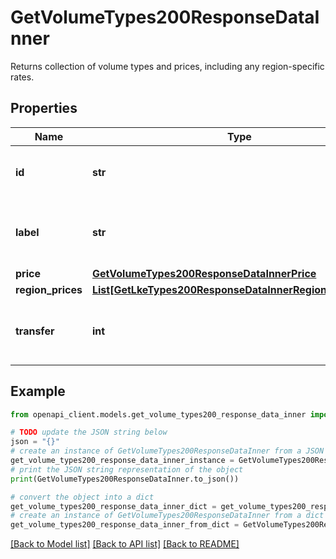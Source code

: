 # GetVolumeTypes200ResponseDataInner

Returns collection of volume types and prices, including any region-specific rates.

## Properties

Name | Type | Description | Notes
------------ | ------------- | ------------- | -------------
**id** | **str** | The ID representing the volume type. | [optional] [readonly] 
**label** | **str** | The volume type label is for display purposes only. | [optional] [readonly] 
**price** | [**GetVolumeTypes200ResponseDataInnerPrice**](GetVolumeTypes200ResponseDataInnerPrice.md) |  | [optional] 
**region_prices** | [**List[GetLkeTypes200ResponseDataInnerRegionPricesInner]**](GetLkeTypes200ResponseDataInnerRegionPricesInner.md) |  | [optional] 
**transfer** | **int** | The monthly outbound transfer amount, in MB. | [optional] [readonly] 

## Example

```python
from openapi_client.models.get_volume_types200_response_data_inner import GetVolumeTypes200ResponseDataInner

# TODO update the JSON string below
json = "{}"
# create an instance of GetVolumeTypes200ResponseDataInner from a JSON string
get_volume_types200_response_data_inner_instance = GetVolumeTypes200ResponseDataInner.from_json(json)
# print the JSON string representation of the object
print(GetVolumeTypes200ResponseDataInner.to_json())

# convert the object into a dict
get_volume_types200_response_data_inner_dict = get_volume_types200_response_data_inner_instance.to_dict()
# create an instance of GetVolumeTypes200ResponseDataInner from a dict
get_volume_types200_response_data_inner_from_dict = GetVolumeTypes200ResponseDataInner.from_dict(get_volume_types200_response_data_inner_dict)
```
[[Back to Model list]](../README.md#documentation-for-models) [[Back to API list]](../README.md#documentation-for-api-endpoints) [[Back to README]](../README.md)


